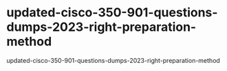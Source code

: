 # updated-cisco-350-901-questions-dumps-2023-right-preparation-method
updated-cisco-350-901-questions-dumps-2023-right-preparation-method
